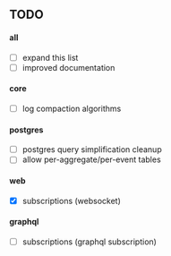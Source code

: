 ## TODO

#### all

- [ ] expand this list
- [ ] improved documentation

#### core

- [ ] log compaction algorithms

#### postgres

- [ ] postgres query simplification cleanup
- [ ] allow per-aggregate/per-event tables

#### web

- [x] subscriptions (websocket)

#### graphql

- [ ] subscriptions (graphql subscription)
